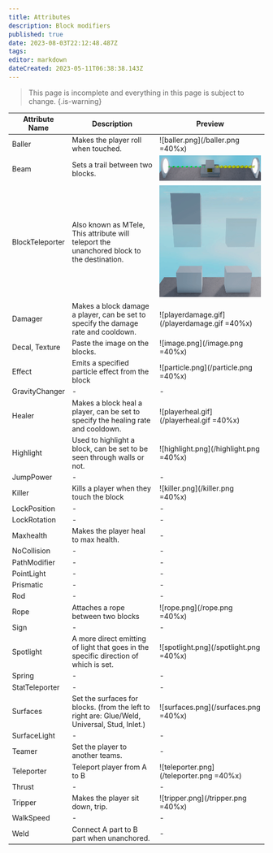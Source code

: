 ```yaml
---
title: Attributes
description: Block modifiers
published: true
date: 2023-08-03T22:12:48.487Z
tags: 
editor: markdown
dateCreated: 2023-05-11T06:38:38.143Z
---
```


> This page is incomplete and everything in this page is subject to change.
{.is-warning}

| Attribute Name | Description | Preview |
|----------------|-------------|---------|
| Baller | Makes the player roll when touched. | ![baller.png](/baller.png =40%x) |
| Beam | Sets a trail between two blocks. | ![beam.png](/attributes/beam.png) |
| BlockTeleporter | Also known as MTele, This attribute will teleport the unanchored block to the destination. | ![blockteleporter.gif](/attributes/blockteleporter.gif) |
| Damager | Makes a block damage a player, can be set to specify the damage rate and cooldown. | ![playerdamage.gif](/playerdamage.gif =40%x) |
| Decal, Texture | Paste the image on the blocks. | ![image.png](/image.png =40%x) |
| Effect | Emits a specified particle effect from the block | ![particle.png](/particle.png =40%x) |
| GravityChanger | - | - |
| Healer | Makes a block heal a player, can be set to specify the healing rate and cooldown. | ![playerheal.gif](/playerheal.gif =40%x) |
| Highlight | Used to highlight a block, can be set to be seen through walls or not. | ![highlight.png](/highlight.png =40%x) |
| JumpPower | - | - |
| Killer | Kills a player when they touch the block | ![killer.png](/killer.png =40%x) |
| LockPosition | - | - |
| LockRotation | - | - |
| Maxhealth | Makes the player heal to max health. | - |
| NoCollision | - | - |
| PathModifier | - | - |
| PointLight | - | - |
| Prismatic | - | - |
| Rod | - | - |
| Rope | Attaches a rope between two blocks | ![rope.png](/rope.png =40%x) |
| Sign | - | - |
| Spotlight | A more direct emitting of light that goes in the specific direction of which is set. | ![spotlight.png](/spotlight.png =40%x) |
| Spring | - | - |
| StatTeleporter | - | - |
| Surfaces | Set the surfaces for blocks. (from the left to right are: Glue/Weld, Universal, Stud, Inlet.) | ![surfaces.png](/surfaces.png =40%x) |
| SurfaceLight | - | - |
| Teamer | Set the player to another teams. | - |
| Teleporter | Teleport player from A to B | ![teleporter.png](/teleporter.png =40%x) |
| Thrust | - | - |
| Tripper | Makes the player sit down, trip. | ![tripper.png](/tripper.png =40%x) |
| WalkSpeed | - | - |
| Weld | Connect A part to B part when unanchored. | - |
